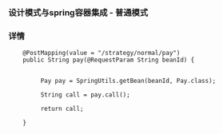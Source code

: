
### 设计模式与spring容器集成 - 普通模式 

### 详情

[](./src/main/resources/readme.md)


```aidl
    @PostMapping(value = "/strategy/normal/pay")
    public String pay(@RequestParam String beanId) {

         
         Pay pay = SpringUtils.getBean(beanId, Pay.class);

         String call = pay.call();

         return call;

    }

```

